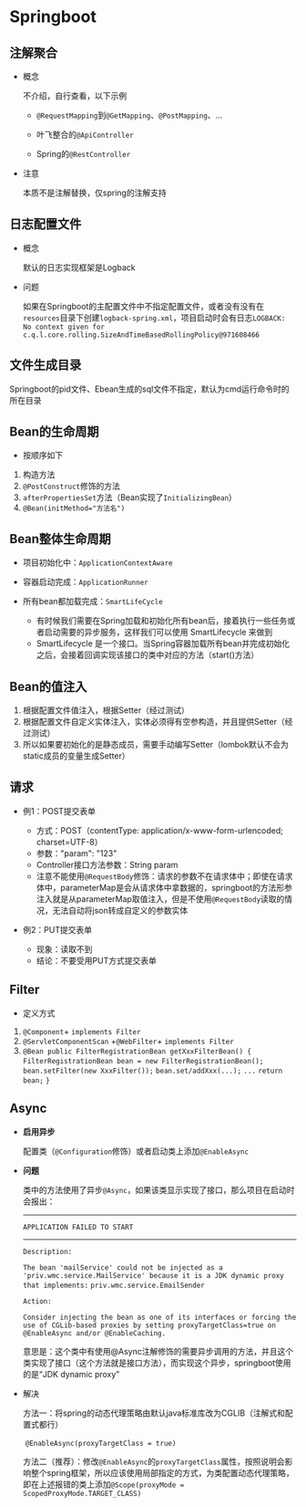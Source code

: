 # Springboot

## 注解聚合

- 概念

  不介绍，自行查看，以下示例

  - `@RequestMapping`到`@GetMapping`、`@PostMapping`、...

  - 叶飞整合的`@ApiController`

  - Spring的`@RestController`

- 注意

  本质不是注解替换，仅spring的注解支持

## 日志配置文件

- 概念

  默认的日志实现框架是Logback

- 问题

  如果在Springboot的主配置文件中不指定配置文件，或者没有没有在`resources`目录下创建`logback-spring.xml`，项目启动时会有日志`LOGBACK: No context given for c.q.l.core.rolling.SizeAndTimeBasedRollingPolicy@971608466`

## 文件生成目录

Springboot的pid文件、Ebean生成的sql文件不指定，默认为cmd运行命令时的所在目录

## Bean的生命周期

- 按顺序如下

1. 构造方法
2. `@PostConstruct`修饰的方法
3. `afterPropertiesSet`方法（Bean实现了`InitializingBean`）
4. `@Bean(initMethod="方法名")` 

[详解博客]: https://www.cnblogs.com/april-chen/p/8182631.html



## Bean整体生命周期

- 项目初始化中：`ApplicationContextAware`

- 容器启动完成：`ApplicationRunner`

- 所有bean都加载完成：`SmartLifeCycle`
  - 有时候我们需要在Spring加载和初始化所有bean后，接着执行一些任务或者启动需要的异步服务，这样我们可以使用 SmartLifecycle 来做到
  - SmartLifecycle 是一个接口。当Spring容器加载所有bean并完成初始化之后，会接着回调实现该接口的类中对应的方法（start()方法）

## Bean的值注入

1. 根据配置文件值注入，根据Setter（经过测试）
2. 根据配置文件自定义实体注入，实体必须得有空参构造，并且提供Setter（经过测试）
3. 所以如果要初始化的是静态成员，需要手动编写Setter（lombok默认不会为static成员的变量生成Setter）

## 请求

- 例1：POST提交表单
  - 方式：POST（contentType: application/x-www-form-urlencoded; charset=UTF-8）
  - 参数："param": "123"
  - Controller接口方法参数：String param
  - 注意不能使用`@RequestBody`修饰：请求的参数不在请求体中；即使在请求体中，parameterMap是会从请求体中拿数据的，springboot的方法形参注入就是从parameterMap取值注入，但是不使用`@RequestBody`读取的情况，无法自动将json转成自定义的参数实体

- 例2：PUT提交表单
  - 现象：读取不到
  - 结论：不要受用PUT方式提交表单

## Filter

- 定义方式

1. `@Component`+ `implements Filter`
2. `@ServletComponentScan` +`@WebFilter`+ `implements Filter`
3. `@Bean public FilterRegistrationBean getXxxFilterBean() {`
   	`FilterRegistrationBean bean = new FilterRegistrationBean();`
      	`bean.setFilter(new XxxFilter());`
      	`bean.set/addXxx(...);`
      	`...`
      	`return bean;`
   `}`

## Async

- **启用异步**

  配置类（`@Configuration`修饰）或者启动类上添加`@EnableAsync`

- **问题**

  类中的方法使用了异步`@Async`，如果该类显示实现了接口，那么项目在启动时会报出：

  ***************************
  `APPLICATION FAILED TO START`
  ***************************

  `Description:`

  `The bean 'mailService' could not be injected as a 'priv.wmc.service.MailService' because it is a JDK dynamic proxy that implements:`
  	`priv.wmc.service.EmailSender`


  `Action:`

  `Consider injecting the bean as one of its interfaces or forcing the use of CGLib-based proxies by setting proxyTargetClass=true on @EnableAsync and/or @EnableCaching.`

  意思是：这个类中有使用@Async注解修饰的需要异步调用的方法，并且这个类实现了接口（这个方法就是接口方法），而实现这个异步，springboot使用的是“JDK dynamic proxy”

- 解决

  方法一：将spring的动态代理策略由默认java标准库改为CGLIB（注解式和配置式都行）

  ​	`@EnableAsync(proxyTargetClass = true)`

  方法二（推荐）：修改`@EnableAsync`的`proxyTargetClass`属性，按照说明会影响整个spring框架，所以应该使用局部指定的方式，为类配置动态代理策略，即在上述报错的类上添加`@Scope(proxyMode = ScopedProxyMode.TARGET_CLASS)`